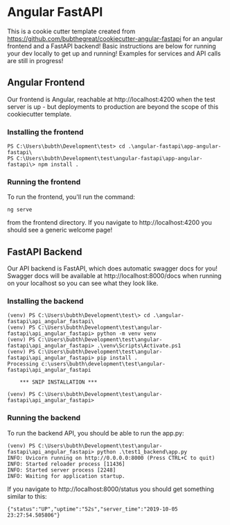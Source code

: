 # Angular FastAPI

This is a cookie cutter template created from https://github.com/bubthegreat/cookiecutter-angular-fastapi for an angular frontend and a FastAPI backend!  Basic instructions are below for running your dev locally to get up and
running!  Examples for services and API calls are still in progress!



## Angular Frontend

Our frontend is Angular, reachable at http://localhost:4200 when the test server is up - but deployments to production are beyond the scope of this cookiecutter template.

### Installing the frontend

```
PS C:\Users\bubth\Development\test> cd .\angular-fastapi\app-angular-fastapi\ 
PS C:\Users\bubth\Development\test\angular-fastapi\app-angular-fastapi\> npm install . 
```

### Running the frontend

To run the frontend, you'll run the command:

`ng serve`

from the frontend directory.  If you navigate to http://localhost:4200 you should see a generic welcome page!

## FastAPI Backend

Our API backend is FastAPI, which does automatic swagger docs for you!  Swagger docs will be available at http://localhost:8000/docs when running on your localhost so you can see what they look like.

### Installing the backend

```
(venv) PS C:\Users\bubth\Development\test\> cd .\angular-fastapi\api_angular_fastapi\ 
(venv) PS C:\Users\bubth\Development\test\angular-fastapi\api_angular_fastapi> python -m venv venv
(venv) PS C:\Users\bubth\Development\test\angular-fastapi\api_angular_fastapi> .\venv\Scripts\Activate.ps1
(venv) PS C:\Users\bubth\Development\test\angular-fastapi\api_angular_fastapi> pip install .
Processing c:\users\bubth\development\test\angular-fastapi\api_angular_fastapi

    *** SNIP INSTALLATION ***

(venv) PS C:\Users\bubth\Development\test\angular-fastapi\api_angular_fastapi>
```

### Running the backend

To run the backend API, you should be able to run the app.py:

```
(venv) PS C:\Users\bubth\Development\test\angular-fastapi\api_angular_fastapi> python .\test1_backend\app.py
INFO: Uvicorn running on http://0.0.0.0:8000 (Press CTRL+C to quit)
INFO: Started reloader process [11436]
INFO: Started server process [2248]
INFO: Waiting for application startup.
```

If you navigate to http://localhost:8000/status you should get something similar to this:

`{"status":"UP","uptime":"52s","server_time":"2019-10-05 23:27:54.505806"}`
